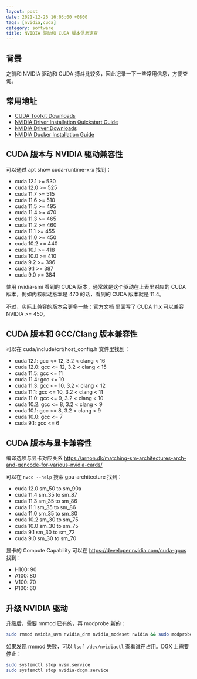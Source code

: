```yaml
---
layout: post
date: 2021-12-26 16:03:00 +0800
tags: [nvidia,cuda]
category: software
title: NVIDIA 驱动和 CUDA 版本信息速查
---
```


## 背景

之前和 NVIDIA 驱动和 CUDA 搏斗比较多，因此记录一下一些常用信息，方便查询。

## 常用地址

- [CUDA Toolkit Downloads](https://developer.nvidia.com/cuda-downloads?target_os=Linux)
- [NVIDIA Driver Installation Quickstart Guide](https://docs.nvidia.com/datacenter/tesla/tesla-installation-notes/index.html)
- [NVIDIA Driver Downloads](https://www.nvidia.com/Download/index.aspx)
- [NVIDIA Docker Installation Guide](https://docs.nvidia.com/datacenter/cloud-native/container-toolkit/install-guide.html)

## CUDA 版本与 NVIDIA 驱动兼容性

可以通过 apt show cuda-runtime-x-x 找到：

- cuda 12.1 >= 530
- cuda 12.0 >= 525
- cuda 11.7 >= 515
- cuda 11.6 >= 510
- cuda 11.5 >= 495
- cuda 11.4 >= 470
- cuda 11.3 >= 465
- cuda 11.2 >= 460
- cuda 11.1 >= 455
- cuda 11.0 >= 450
- cuda 10.2 >= 440
- cuda 10.1 >= 418
- cuda 10.0 >= 410
- cuda 9.2 >= 396
- cuda 9.1 >= 387
- cuda 9.0 >= 384

使用 nvidia-smi 看到的 CUDA 版本，通常就是这个驱动在上表里对应的 CUDA 版本，例如内核驱动版本是 470 的话，看到的 CUDA 版本就是 11.4。

不过，实际上兼容的版本会更多一些：[官方文档](https://docs.nvidia.com/cuda/cuda-toolkit-release-notes/index.html) 里面写了 CUDA 11.x 可以兼容 NVIDIA >= 450。

## CUDA 版本和 GCC/Clang 版本兼容性

可以在 cuda/include/crt/host_config.h 文件里找到：

- cuda 12.1: gcc <= 12, 3.2 < clang < 16
- cuda 12.0: gcc <= 12, 3.2 < clang < 15
- cuda 11.5: gcc <= 11
- cuda 11.4: gcc <= 10
- cuda 11.3: gcc <= 10, 3.2 < clang < 12
- cuda 11.1: gcc <= 10, 3.2 < clang < 11
- cuda 11.0: gcc <= 9, 3.2 < clang < 10
- cuda 10.2: gcc <= 8, 3.2 < clang < 9
- cuda 10.1: gcc <= 8, 3.2 < clang < 9
- cuda 10.0: gcc <= 7
- cuda 9.1: gcc <= 6

## CUDA 版本与显卡兼容性

编译选项与显卡对应关系 https://arnon.dk/matching-sm-architectures-arch-and-gencode-for-various-nvidia-cards/

可以在 `nvcc --help` 搜索 gpu-architecture 找到：

- cuda 12.0 sm_50 to sm_90a
- cuda 11.4 sm_35 to sm_87
- cuda 11.3 sm_35 to sm_86
- cuda 11.1 sm_35 to sm_86
- cuda 11.0 sm_35 to sm_80
- cuda 10.2 sm_30 to sm_75
- cuda 10.0 sm_30 to sm_75
- cuda 9.1 sm_30 to sm_72
- cuda 9.0 sm_30 to sm_70

显卡的 Compute Capability 可以在 https://developer.nvidia.com/cuda-gpus 找到：

- H100: 90
- A100: 80
- V100: 70
- P100: 60

## 升级 NVIDIA 驱动

升级后，需要 rmmod 已有的，再 modprobe 新的：

```bash
sudo rmmod nvidia_uvm nvidia_drm nvidia_modeset nvidia && sudo modprobe nvidia
```

如果发现 rmmod 失败，可以 `lsof /dev/nvidiactl` 查看谁在占用。DGX 上需要停止：

```bash
sudo systemctl stop nvsm.service
sudo systemctl stop nvidia-dcgm.service 
```